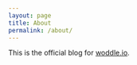 ```yaml
---
layout: page
title: About
permalink: /about/
---
```


This is the official blog for [woddle.io](https://woddle.io).
